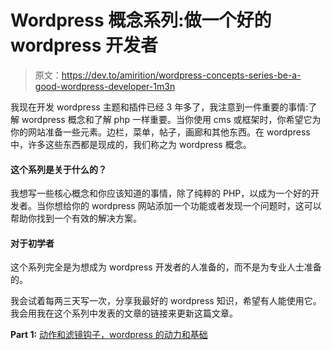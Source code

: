 # Wordpress 概念系列:做一个好的 wordpress 开发者

> 原文：<https://dev.to/amirition/wordpress-concepts-series-be-a-good-wordpress-developer-1m3n>

我现在开发 wordpress 主题和插件已经 3 年多了，我注意到一件重要的事情:了解 wordpress 概念和了解 php 一样重要。当你使用 cms 或框架时，你希望它为你的网站准备一些元素。边栏，菜单，帖子，画廊和其他东西。在 wordpress 中，许多这些东西都是现成的，我们称之为 wordpress 概念。

#### 这个系列是关于什么的？

我想写一些核心概念和你应该知道的事情，除了纯粹的 PHP，以成为一个好的开发者。当你想给你的 wordpress 网站添加一个功能或者发现一个问题时，这可以帮助你找到一个有效的解决方案。

#### 对于初学者

这个系列完全是为想成为 wordpress 开发者的人准备的，而不是为专业人士准备的。

我会试着每两三天写一次，分享我最好的 wordpress 知识，希望有人能使用它。我会用我在这个系列中发表的文章的链接来更新这篇文章。

**Part 1:** [动作和滤镜钩子，wordpress 的动力和基础](https://dev.to/amirition/wordpress-concepts-action-and-filter-hooks-power-and-foundation-of-wordpress-m90)